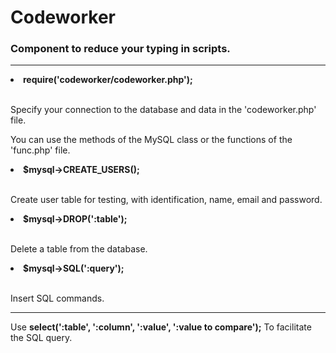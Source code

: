 # Codeworker
<h3>Component to reduce your typing in scripts.</h3>
<hr>

<li><b>require('codeworker/codeworker.php');</b></li>
<br>
<p>Specify your connection to the database and data in the 'codeworker.php' file.</p>
<p>You can use the methods of the MySQL class or the functions of the 'func.php' file.</p>

<li><b>$mysql->CREATE_USERS();</b></li>
<br>
<p>Create user table for testing, with identification, name, email and password.</p>

<li><b>$mysql->DROP(':table');</b></li>
<br>
<p>Delete a table from the database.</p>

<li><b>$mysql->SQL(':query');</b></li>
<br>
<p>Insert SQL commands.</p>

<hr>

Use <b>select(':table', ':column', ':value', ':value to compare');</b>
To facilitate the SQL query.

